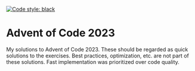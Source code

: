 [![Code style: black](https://img.shields.io/badge/code%20style-black-000000.svg)](https://github.com/psf/black)

# Advent of Code 2023

My solutions to Advent of Code 2023. These should be regarded as quick solutions to the exercises.
Best practices, optimization, etc. are not part of these solutions. Fast implementation was prioritized over code
quality.
